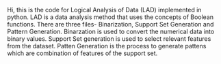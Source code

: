 Hi, this is the code for Logical Analysis of Data (LAD) implemented in python. LAD is a data analysis method that uses the concepts of Boolean functions. There are three files- Binarization, Support Set Generation and Pattern Generation. Binarzation is used to convert the numerical data into binary values. Support Set generation is used to select relevant features from the dataset. Patten Generation is the process to generate pattens which are combination of features of the support set.
